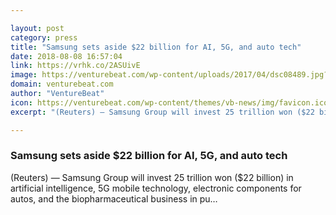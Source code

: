 ```yaml
---

layout: post
category: press
title: "Samsung sets aside $22 billion for AI, 5G, and auto tech"
date: 2018-08-08 16:57:04
link: https://vrhk.co/2ASUivE
image: https://venturebeat.com/wp-content/uploads/2017/04/dsc08489.jpg?fit=5474%2C3548&strip=all
domain: venturebeat.com
author: "VentureBeat"
icon: https://venturebeat.com/wp-content/themes/vb-news/img/favicon.ico
excerpt: "(Reuters) — Samsung Group will invest 25 trillion won ($22 billion) in artificial intelligence, 5G mobile technology, electronic components for autos, and the biopharmaceutical business in pu…"

---
```


### Samsung sets aside $22 billion for AI, 5G, and auto tech

(Reuters) — Samsung Group will invest 25 trillion won ($22 billion) in artificial intelligence, 5G mobile technology, electronic components for autos, and the biopharmaceutical business in pu…